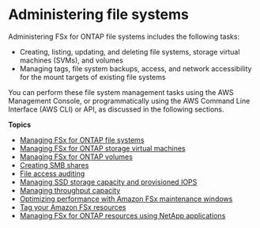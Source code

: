 # Administering file systems<a name="administering-file-systems"></a>

Administering FSx for ONTAP file systems includes the following tasks:
+ Creating, listing, updating, and deleting file systems, storage virtual machines \(SVMs\), and volumes
+ Managing tags, file system backups, access, and network accessibility for the mount targets of existing file systems

You can perform these file system management tasks using the AWS Management Console, or programmatically using the AWS Command Line Interface \(AWS CLI\) or API, as discussed in the following sections\.

**Topics**
+ [Managing FSx for ONTAP file systems](managing-file-systems.md)
+ [Managing FSx for ONTAP storage virtual machines](managing-svms.md)
+ [Managing FSx for ONTAP volumes](managing-volumes.md)
+ [Creating SMB shares](create-smb-shares.md)
+ [File access auditing](file-access-auditing.md)
+ [Managing SSD storage capacity and provisioned IOPS](managing-storage-capacity.md)
+ [Managing throughput capacity](managing-throughput-capacity.md)
+ [Optimizing performance with Amazon FSx maintenance windows](maintenance-windows.md)
+ [Tag your Amazon FSx resources](tag-resources.md)
+ [Managing FSx for ONTAP resources using NetApp applications](managing-resources-ontap-apps.md)